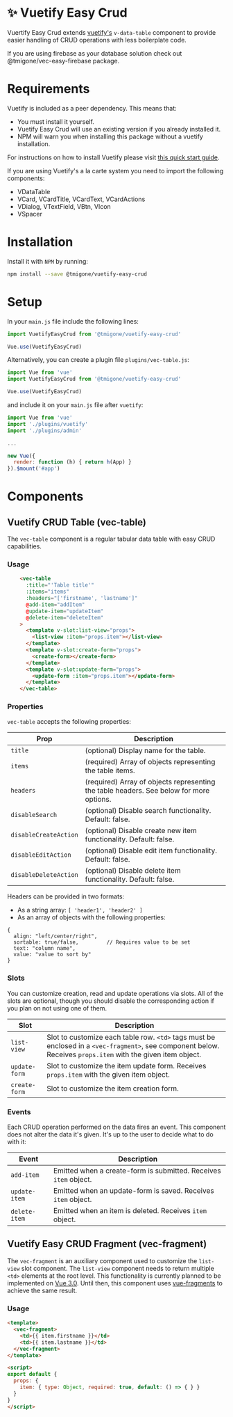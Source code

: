 # :sparkles: Vuetify Easy Crud

Vuertify Easy Crud extends [vuetify's](https://vuetifyjs.com) `v-data-table` component to provide easier handling of CRUD operations with less boilerplate code.

If you are using firebase as your database solution check out @tmigone/vec-easy-firebase package.


# Requirements

Vuetify is included as a peer dependency. 
This means that:
- You must install it yourself. 
- Vuetify Easy Crud will use an existing version if you already installed it. 
- NPM will warn you when installing this package without a vuetify installation.

For instructions on how to install Vuetify please visit [this quick start guide](https://vuetifyjs.com/en/getting-started/quick-start).

If you are using Vuetify's a la carte system you need to import the following components:
- VDataTable
- VCard, VCardTitle, VCardText, VCardActions
- VDialog, VTextField, VBtn, VIcon
- VSpacer

# Installation
Install it with `NPM` by running: 
```bash
npm install --save @tmigone/vuetify-easy-crud
```

# Setup
In your `main.js` file include the following lines: 

```javascript
import VuetifyEasyCrud from '@tmigone/vuetify-easy-crud'

Vue.use(VuetifyEasyCrud)
```

Alternatively, you can create a plugin file `plugins/vec-table.js`:

```javascript
import Vue from 'vue'
import VuetifyEasyCrud from '@tmigone/vuetify-easy-crud'

Vue.use(VuetifyEasyCrud)
```

and include it on your `main.js` file after `vuetify`:
```javascript
import Vue from 'vue'
import './plugins/vuetify'
import './plugins/admin'

...

new Vue({
  render: function (h) { return h(App) }
}).$mount('#app')

```

# Components

## Vuetify CRUD Table (vec-table)
The `vec-table` component is a regular tabular data table with easy CRUD capabilities.


### Usage
```html
    <vec-table
      :title="'Table title'"
      :items="items"
      :headers="['firstname', 'lastname']"
      @add-item="addItem"
      @update-item="updateItem"
      @delete-item="deleteItem"
    >
      <template v-slot:list-view="props">
        <list-view :item="props.item"></list-view>
      </template>
      <template v-slot:create-form="props">
        <create-form></create-form>
      </template>
      <template v-slot:update-form="props">
        <update-form :item="props.item"></update-form>
      </template>
    </vec-table>
```

### Properties

```vec-table``` accepts the following properties: 

| Prop | Description |
| --- | --- |
| `title` | (optional) Display name for the table. |
| `items` | (required) Array of objects representing the table items. |
| `headers` | (required) Array of objects representing the table headers. See below for more options. |
| `disableSearch` | (optional) Disable search functionality. Default: false. |
| `disableCreateAction` | (optional) Disable create new item functionality. Default: false. |
| `disableEditAction` | (optional) Disable edit item functionality. Default: false. |
| `disableDeleteAction` | (optional) Disable delete item functionality. Default: false. |

Headers can be provided in two formats:
- As a string array: ```[ 'header1', 'header2' ]```
- As an array of objects with the following properties:
```
{
  align: "left/center/right",
  sortable: true/false,         // Requires value to be set
  text: "column name",
  value: "value to sort by"
}
```
 
### Slots

You can customize creation, read and update operations via slots. All of the slots are optional, though you should disable the corresponding action if you plan on not using one of them.

| Slot | Description |
| --- | --- |
| `list-view` | Slot to customize each table row. `<td>` tags must be enclosed in a `<vec-fragment>`, see component below. Receives ```props.item``` with the given item object. |
| `update-form` | Slot to customize the item update form. Receives ```props.item``` with the given item object. |
| `create-form` | Slot to customize the item creation form. |

### Events

Each CRUD operation performed on the data fires an event. This component does not alter the data it's given. It's up to the user to decide what to do with it:

| Event | Description |
| --- | --- |
| `add-item` | Emitted when a create-form is submitted. Receives ```item``` object. |
| `update-item` | Emitted when an update-form is saved. Receives ```item``` object. |
| `delete-item` | Emitted when an item is deleted. Receives ```item``` object. |

## Vuetify Easy CRUD Fragment (vec-fragment)
The `vec-fragment` is an auxiliary component used to customize the ```list-view``` slot component. The ```list-view``` component needs to return multiple `<td>` elements at the root level. This functionality is currently planned to be implemented on [Vue 3.0](https://medium.com/the-vue-point/plans-for-the-next-iteration-of-vue-js-777ffea6fabf). Until then, this component uses [vue-fragments](https://www.npmjs.com/package/vue-fragments) to achieve the same result.

### Usage
```html
<template>
  <vec-fragment>
    <td>{{ item.firstname }}</td>
    <td>{{ item.lastname }}</td>
  </vec-fragment>
</template>

<script>
export default {
  props: {
    item: { type: Object, required: true, default: () => { } }
  }
}
</script>
```
